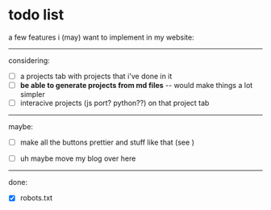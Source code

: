 # todo list

a few features i (may) want to implement in my website:

---

considering:
- [ ] a projects tab with projects that i've done in it    
- [ ] **be able to generate projects from md files** -- would make things a lot simpler    
- [ ] interacive projects (js port? python??) on that project tab   

---

maybe:
- [ ] make all the buttons prettier and stuff like that (see <link rel="icon" type="image/png" href="/favicon.png"/>)   
- [ ] uh maybe move my blog over here   


---

done:
- [x] robots.txt   
